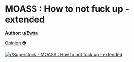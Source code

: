 MOASS : How to not fuck up - extended
=====================================

**Author: [u/Ewba](https://www.reddit.com/user/Ewba/)**

[Opinion 👽](https://www.reddit.com/r/Superstonk/search?q=flair_name%3A%22Opinion%20%F0%9F%91%BD%22&restrict_sr=1)

[![r/Superstonk - MOASS : How to not fuck up - extended](https://i.redd.it/fc8tacfjsyt61.jpg)](https://i.redd.it/fc8tacfjsyt61.jpg)
